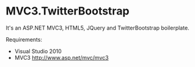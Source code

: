 # MVC3.TwitterBootstrap 
It's an ASP.NET MVC3, HTML5, JQuery and TwitterBootstrap boilerplate.

Requirements:
 * Visual Studio 2010
 * MVC3 http://www.asp.net/mvc/mvc3
 
